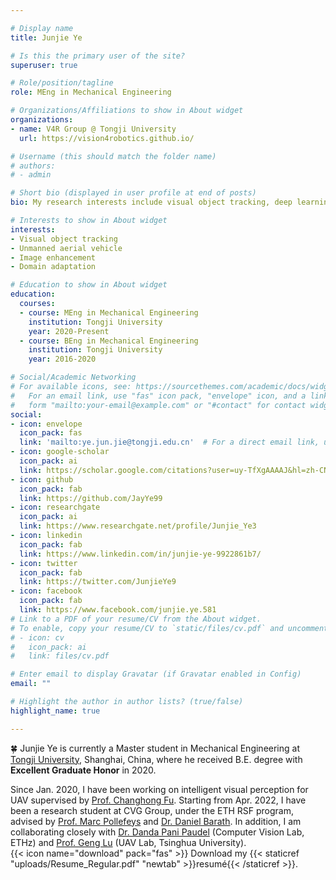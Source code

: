 ```yaml
---

# Display name
title: Junjie Ye

# Is this the primary user of the site?
superuser: true

# Role/position/tagline
role: MEng in Mechanical Engineering

# Organizations/Affiliations to show in About widget
organizations:
- name: V4R Group @ Tongji University
  url: https://vision4robotics.github.io/

# Username (this should match the folder name)
# authors:
# - admin

# Short bio (displayed in user profile at end of posts)
bio: My research interests include visual object tracking, deep learning, and robotics.

# Interests to show in About widget
interests:
- Visual object tracking
- Unmanned aerial vehicle
- Image enhancement
- Domain adaptation

# Education to show in About widget
education:
  courses:
  - course: MEng in Mechanical Engineering
    institution: Tongji University
    year: 2020-Present
  - course: BEng in Mechanical Engineering
    institution: Tongji University
    year: 2016-2020

# Social/Academic Networking
# For available icons, see: https://sourcethemes.com/academic/docs/widgets/#icons
#   For an email link, use "fas" icon pack, "envelope" icon, and a link in the
#   form "mailto:your-email@example.com" or "#contact" for contact widget.
social:
- icon: envelope
  icon_pack: fas
  link: 'mailto:ye.jun.jie@tongji.edu.cn'  # For a direct email link, use "mailto:test@example.org".
- icon: google-scholar
  icon_pack: ai
  link: https://scholar.google.com/citations?user=uy-TfXgAAAAJ&hl=zh-CN
- icon: github
  icon_pack: fab
  link: https://github.com/JayYe99
- icon: researchgate
  icon_pack: ai
  link: https://www.researchgate.net/profile/Junjie_Ye3
- icon: linkedin
  icon_pack: fab
  link: https://www.linkedin.com/in/junjie-ye-9922861b7/
- icon: twitter
  icon_pack: fab
  link: https://twitter.com/JunjieYe9
- icon: facebook
  icon_pack: fab
  link: https://www.facebook.com/junjie.ye.581
# Link to a PDF of your resume/CV from the About widget.
# To enable, copy your resume/CV to `static/files/cv.pdf` and uncomment the lines below.  
# - icon: cv
#   icon_pack: ai
#   link: files/cv.pdf

# Enter email to display Gravatar (if Gravatar enabled in Config)
email: ""

# Highlight the author in author lists? (true/false)
highlight_name: true

---
```

:four_leaf_clover: Junjie Ye is currently a Master student in Mechanical Engineering at [Tongji University](https://en.tongji.edu.cn/), Shanghai, China, where he received B.E. degree with **Excellent Graduate Honor** in 2020. 

Since Jan. 2020, I have been working on intelligent visual perception for UAV supervised by [Prof. Changhong Fu](https://scholar.google.com/citations?user=zmbMZ4kAAAAJ&hl=zh-CN). Starting from Apr. 2022, I have been a research student at CVG Group, under the ETH RSF program, advised by [Prof. Marc Pollefeys](https://scholar.google.com/citations?user=YYH0BjEAAAAJ&hl=en) and [Dr. Daniel Barath](https://scholar.google.com/citations?user=U9-D8DYAAAAJ&hl=en). In addition, I am collaborating closely with [Dr. Danda Pani Paudel](https://people.ee.ethz.ch/~paudeld/) (Computer Vision Lab, ETHz) and [Prof. Geng Lu](https://www.researchgate.net/profile/Geng-Lu-3) (UAV Lab, Tsinghua University). \
{{< icon name="download" pack="fas" >}} Download my {{< staticref "uploads/Resume_Regular.pdf" "newtab" >}}resumé{{< /staticref >}}.
<!-- , advised by [Shan An](https://anshan.ai/). -->
<!-- For more info, please refer to my latest [CV](files/Resume_Regular.pdf). -->